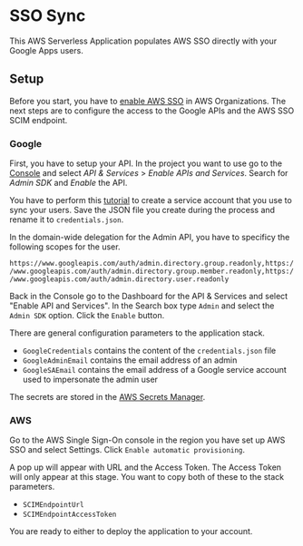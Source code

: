 # SSO Sync

This AWS Serverless Application populates AWS SSO directly with your Google Apps users.

## Setup

Before you start, you have to [enable AWS SSO](https://docs.aws.amazon.com/singlesignon/latest/userguide/step1.html) in AWS Organizations. The next steps are to configure the access to the Google APIs and the AWS SSO SCIM endpoint.

### Google

First, you have to setup your API. In the project you want to use go to the [Console](https://console.developers.google.com/apis) and select *API & Services* > *Enable APIs and Services*. Search for *Admin SDK* and *Enable* the API. 

You have to perform this [tutorial](https://developers.google.com/admin-sdk/directory/v1/guides/delegation) to create a service account that you use to sync your users. Save the JSON file you create during the process and rename it to `credentials.json`. 

In the domain-wide delegation for the Admin API, you have to specificy the following scopes for the user.

`https://www.googleapis.com/auth/admin.directory.group.readonly,https://www.googleapis.com/auth/admin.directory.group.member.readonly,https://www.googleapis.com/auth/admin.directory.user.readonly`

Back in the Console go to the Dashboard for the API & Services and select "Enable API and Services".
In the Search box type `Admin` and select the `Admin SDK` option. Click the `Enable` button.

There are general configuration parameters to the application stack.

* `GoogleCredentials` contains the content of the `credentials.json` file
* `GoogleAdminEmail` contains the email address of an admin
* `GoogleSAEmail` contains the email address of a Google service account used to impersonate the admin user

The secrets are stored in the [AWS Secrets Manager](https://aws.amazon.com/secrets-manager/).

### AWS

Go to the AWS Single Sign-On console in the region you have set up AWS SSO and select
Settings. Click `Enable automatic provisioning`.

A pop up will appear with URL and the Access Token. The Access Token will only appear
at this stage. You want to copy both of these to the stack parameters.

* `SCIMEndpointUrl`
* `SCIMEndpointAccessToken`

You are ready to either to deploy the application to your account.
